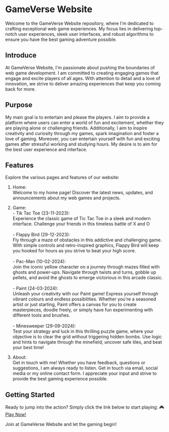 # GameVerse Website

Welcome to the GameVerse Website repository, where I'm dedicated to crafting exceptional web game experiences. My focus lies in delivering top-notch user experiences, sleek user interfaces, and robust algorithms to ensure you have the best gaming adventure possible.
## Introduce

At GameVerse Website, I'm passionate about pushing the boundaries of web game development. I am committed to creating engaging games that engage and excite players of all ages. With attention to detail and a love of innovation, we strive to deliver amazing experiences that keep you coming back for more.

## Purpose

My main goal is to entertain and please the players. I aim to provide a platform where users can enter a world of fun and excitement, whether they are playing alone or challenging friends. Additionally, I aim to inspire creativity and curiosity through my games, spark imagination and foster a love of gaming. Moreover, you can entertain yourself with fun and exciting games after stressful working and studying hours. My desire is to aim for the best user experience and interface.

## Features

  Explore the various pages and features of our website:

   1. Home: <br>
    Welcome to my home page! Discover the latest news, updates, and announcements about my web games and projects.

   2. Game: <br>
    - Tik Tac Toe (23-11-2023): <br>
          Experience the classic game of Tic Tac Toe in a sleek and modern interface. Challenge your friends  in this timeless battle of X and O
          <br><br>
    - Flappy Bird (29-12-2023): <br>
          Fly through a maze of obstacles in this addictive and challenging game. With simple controls and retro-inspired graphics, Flappy Bird will keep you hooked for hours as you strive to beat your high score.
          <br><br>
    - Pac-Man (10-02-2024): <br>
          Join the iconic yellow character on a journey through mazes filled with ghosts and power-ups. Navigate through twists and turns, gobble up pellets, and avoid the ghosts to emerge victorious in this arcade classic.
          <br><br>
    - Paint (24-03-2024): <br>
          Unleash your creativity with our Paint game! Express yourself through vibrant colours and endless possibilities. Whether you're a seasoned artist or just starting, Paint offers a canvas for you to create masterpieces, doodle freely, or simply have fun experimenting with different tools and brushes.
          <br><br>
    - Minesweeper (29-09-2024): <br>
          Test your strategy and luck in this thrilling puzzle game, where your objective is to clear the grid without triggering hidden bombs. Use logic and hints to navigate through the minefield, uncover safe tiles, and beat your best time!
      
   4. About: <br>
      Get in touch with me! Whether you have feedback, questions or suggestions, I am always ready to listen. Get in touch via email, social media or my online contact form. I appreciate your input and strive to        provide the best gaming experience possible.
 
## Getting Started
Ready to jump into the action? Simply click the link below to start playing: :video_game:<a href="https://aohkne.github.io/GameVerse/" target="_blank">Play Now!</a>

Join at GameVerse Website and let the gaming begin!
